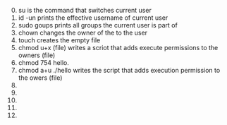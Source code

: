 0. su is the command that switches current user
1. id -un prints the effective username of current user
2. sudo goups prints all groups the current user is part of
3. chown changes the owner of the to the user
4. touch creates the empty file
5. chmod u+x (file) writes a scriot that adds execute permissions to the owners (file)
6. chmod 754 hello.
7. chmod a+u ./hello writes the script that adds execution permission to the owers (file)
8. 
9.
10.
11.
12.